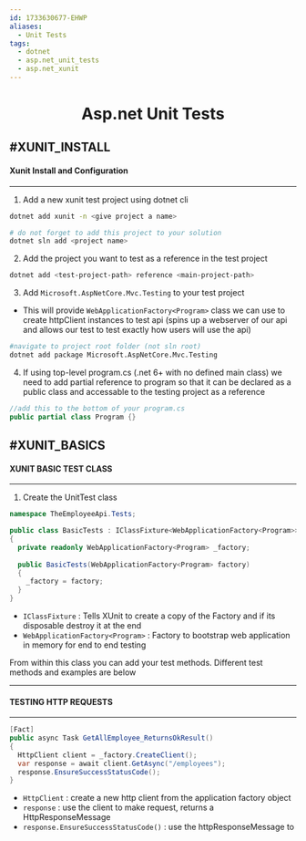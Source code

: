 ```yaml
---
id: 1733630677-EHWP
aliases:
  - Unit Tests
tags:
  - dotnet
  - asp.net_unit_tests
  - asp.net_xunit
---
```



<center>
<h1>Asp.net Unit Tests</h1>
</center>


#XUNIT_INSTALL
---
#### Xunit Install and Configuration
---

1) Add a new xunit test project using dotnet cli 
```bash
dotnet add xunit -n <give project a name>

# do not forget to add this project to your solution
dotnet sln add <project name>
```

2) Add the project you want to test as a reference in the test project
```bash
dotnet add <test-project-path> reference <main-project-path>
```

3) Add `Microsoft.AspNetCore.Mvc.Testing` to your test project
- This will provide `WebApplicationFactory<Program>` class we can use to create httpClient instances to test api
  (spins up a webserver of our api and allows our test to test exactly how users will use the api)

```bash
#navigate to project root folder (not sln root)
dotnet add package Microsoft.AspNetCore.Mvc.Testing
```

4) If using top-level program.cs (.net 6+ with no defined main class) we need to add partial reference to program so that
  it can be declared as a public class and accessable to the testing project as a reference

```cs
//add this to the bottom of your program.cs 
public partial class Program {}
```



#XUNIT_BASICS
---
#### XUNIT BASIC TEST CLASS
---

1) Create the UnitTest class
```cs
namespace TheEmployeeApi.Tests;

public class BasicTests : IClassFixture<WebApplicationFactory<Program>>
{
  private readonly WebApplicationFactory<Program> _factory;
  
  public BasicTests(WebApplicationFactory<Program> factory)
  {
    _factory = factory;
  }
}
```
- `IClassFixture` :   Tells XUnit to create a copy of the Factory and if its disposable destroy it at the end
- `WebApplicationFactory<Program>` : Factory to bootstrap web application in memory for end to end testing


From within this class you can add your test methods. Different test methods and examples are below


---
#### TESTING HTTP REQUESTS
---
```cs
[Fact]
public async Task GetAllEmployee_ReturnsOkResult()
{
  HttpClient client = _factory.CreateClient();
  var response = await client.GetAsync("/employees");
  response.EnsureSuccessStatusCode();
}
```
- `HttpClient` : create a new http client from the application factory object
- `response` : use the client to make request, returns a HttpResponseMessage
- `response.EnsureSuccessStatusCode()` : use the httpResponseMessage to 


